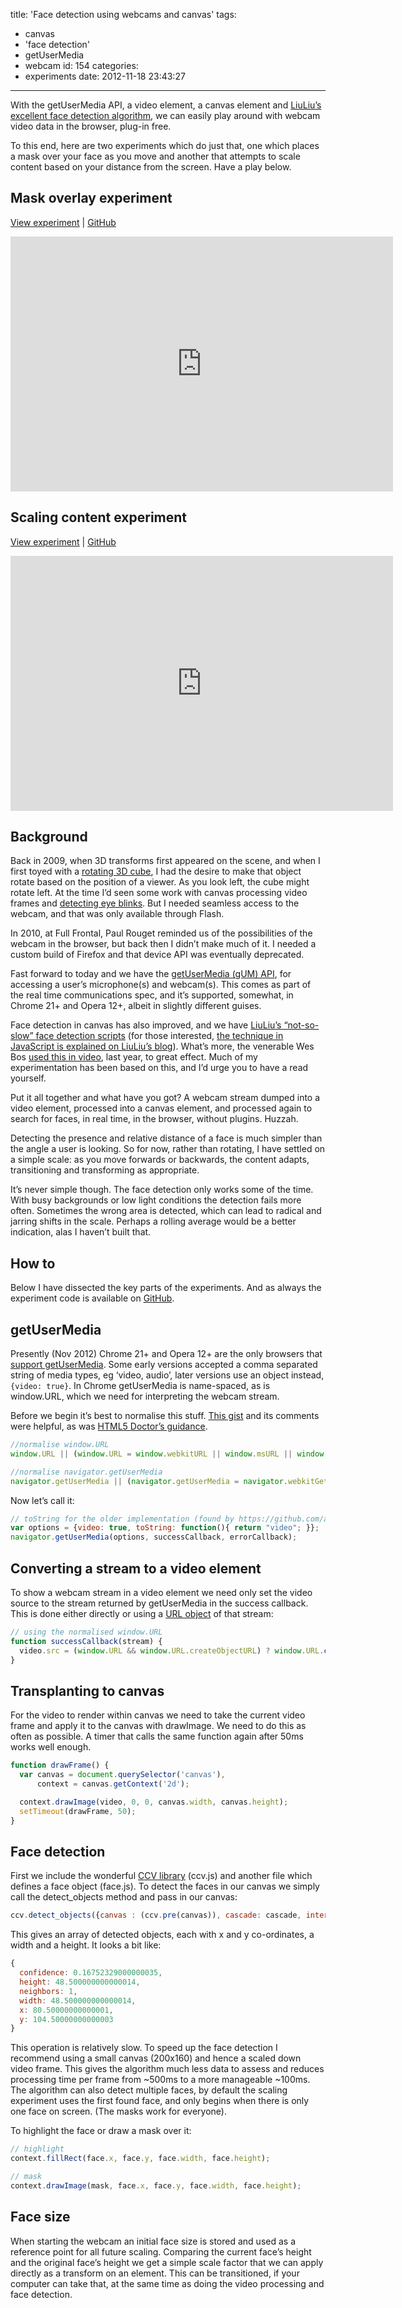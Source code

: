 title: 'Face detection using webcams and canvas'
tags:
  - canvas
  - 'face detection'
  - getUserMedia
  - webcam
id: 154
categories:
  - experiments
date: 2012-11-18 23:43:27
---

With the getUserMedia API, a video element, a canvas element and [LiuLiu’s excellent face detection algorithm](https://github.com/liuliu/ccv), we can easily play around with webcam video data in the browser, plug-in free.

To this end, here are two experiments which do just that, one which places a mask over your face as you move and another that attempts to scale content based on your distance from the screen. Have a play below.

## Mask overlay experiment

[View experiment](/experiments/webcam/mask.html) | [GitHub](https://github.com/fofr/paulrhayes.com-experiments/tree/master/webcam)

<div class="video-wrapper"><iframe class="vimeo" src="http://player.vimeo.com/video/53803605" width="612" height="408" frameborder="0"></iframe></div>

## Scaling content experiment

[View experiment](/experiments/webcam/) | [GitHub](https://github.com/fofr/paulrhayes.com-experiments/tree/master/webcam)

<div class="video-wrapper"><iframe class="vimeo" src="http://player.vimeo.com/video/53803604" width="612" height="408" frameborder="0"></iframe></div>

## Background

Back in 2009, when 3D transforms first appeared on the scene, and when I first toyed with a [rotating 3D cube](/2009-07/animated-css3-cube-interface-using-3d-transforms/), I had the desire to make that object rotate based on the position of a viewer. As you look left, the cube might rotate left. At the time I’d seen some work with canvas processing video frames and [detecting eye blinks](http://ajaxian.com/archives/finally-a-useful-blink-tag-detecting-your-user-blinking). But I needed seamless access to the webcam, and that was only available through Flash.

In 2010, at Full Frontal, Paul Rouget reminded us of the possibilities of the webcam in the browser, but back then I didn’t make much of it. I needed a custom build of Firefox and that device API was eventually deprecated.

Fast forward to today and we have the [getUserMedia (gUM) API](http://dev.w3.org/2011/webrtc/editor/getusermedia.html), for accessing a user’s microphone(s) and webcam(s). This comes as part of the real time communications spec, and it’s supported, somewhat, in Chrome 21+ and Opera 12+, albeit in slightly different guises.

Face detection in canvas has also improved, and we have [LiuLiu’s “not-so-slow” face detection scripts](https://github.com/liuliu/ccv) (for those interested, [the technique in JavaScript is explained on LiuLiu’s blog](http://liuliu.me/eyes/javascript-face-detection-explained/)). What’s more, the venerable Wes Bos [used this in video](http://wesbos.com/html5-video-face-detection-canvas-javascript/), last year, to great effect. Much of my experimentation has been based on this, and I’d urge you to have a read yourself.

Put it all together and what have you got? A webcam stream dumped into a video element, processed into a canvas element, and processed again to search for faces, in real time, in the browser, without plugins. Huzzah.

Detecting the presence and relative distance of a face is much simpler than the angle a user is looking. So for now, rather than rotating, I have settled on a simple scale: as you move forwards or backwards, the content adapts, transitioning and transforming as appropriate.

It’s never simple though. The face detection only works some of the time. With busy backgrounds or low light conditions the detection fails more often. Sometimes the wrong area is detected, which can lead to radical and jarring shifts in the scale. Perhaps a rolling average would be a better indication, alas I haven’t built that.

## How to

Below I have dissected the key parts of the experiments. And as always the experiment code is available on [GitHub](https://github.com/fofr/paulrhayes.com-experiments/webcam/).

## getUserMedia

Presently (Nov 2012) Chrome 21+ and Opera 12+ are the only browsers that [support getUserMedia](http://caniuse.com/stream). Some early versions accepted a comma separated string of media types, eg ‘video, audio’, later versions use an object instead, `{video: true}`. In Chrome getUserMedia is name-spaced, as is window.URL, which we need for interpreting the webcam stream.

Before we begin it’s best to normalise this stuff. [This gist](https://gist.github.com/f2ac64ed7fc467ccdfe3) and its comments were helpful, as was [HTML5 Doctor’s guidance](http://html5doctor.com/getusermedia/).

```js
//normalise window.URL
window.URL || (window.URL = window.webkitURL || window.msURL || window.oURL);

//normalise navigator.getUserMedia
navigator.getUserMedia || (navigator.getUserMedia = navigator.webkitGetUserMedia || navigator.mozGetUserMedia || navigator.msGetUserMedia);
```

Now let’s call it:

```js
// toString for the older implementation (found by https://github.com/agektmr)
var options = {video: true, toString: function(){ return "video"; }};
navigator.getUserMedia(options, successCallback, errorCallback);
```

## Converting a stream to a video element

To show a webcam stream in a video element we need only set the video source to the stream returned by getUserMedia in the success callback. This is done either directly or using a [URL object](https://developer.mozilla.org/en-US/docs/DOM/window.URL.createObjectURL) of that stream:

```js
// using the normalised window.URL
function successCallback(stream) {
  video.src = (window.URL && window.URL.createObjectURL) ? window.URL.createObjectURL(stream) : stream;
}
```

## Transplanting to canvas

For the video to render within canvas we need to take the current video frame and apply it to the canvas with drawImage. We need to do this as often as possible. A timer that calls the same function again after 50ms works well enough.

```js
function drawFrame() {
  var canvas = document.querySelector('canvas'),
      context = canvas.getContext('2d');

  context.drawImage(video, 0, 0, canvas.width, canvas.height);
  setTimeout(drawFrame, 50);
}
```

## Face detection

First we include the wonderful [CCV library](https://github.com/liuliu/ccv/tree/stable/js) (ccv.js) and another file which defines a face object (face.js). To detect the faces in our canvas we simply call the detect_objects method and pass in our canvas:

```js
ccv.detect_objects({canvas : (ccv.pre(canvas)), cascade: cascade, interval: 2, min_neighbors: 1});
```

This gives an array of detected objects, each with x and y co-ordinates, a width and a height. It looks a bit like:

```js
{
  confidence: 0.16752329000000035,
  height: 48.500000000000014,
  neighbors: 1,
  width: 48.500000000000014,
  x: 80.50000000000001,
  y: 104.50000000000003
}
```

This operation is relatively slow. To speed up the face detection I recommend using a small canvas (200x160) and hence a scaled down video frame. This gives the algorithm much less data to assess and reduces processing time per frame from ~500ms to a more manageable ~100ms. The algorithm can also detect multiple faces, by default the scaling experiment uses the first found face, and only begins when there is only one face on screen. (The masks work for everyone).

To highlight the face or draw a mask over it:

```js
// highlight
context.fillRect(face.x, face.y, face.width, face.height);

// mask
context.drawImage(mask, face.x, face.y, face.width, face.height);
```

## Face size

When starting the webcam an initial face size is stored and used as a reference point for all future scaling. Comparing the current face’s height and the original face’s height we get a simple scale factor that we can apply directly as a transform on an element. This can be transitioned, if your computer can take that, at the same time as doing the video processing and face detection.
